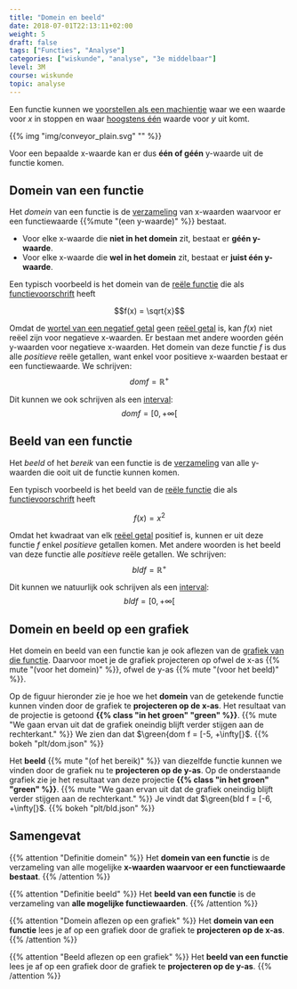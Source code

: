 ```yaml
---
title: "Domein en beeld"
date: 2018-07-01T22:13:11+02:00
weight: 5
draft: false
tags: ["Functies", "Analyse"]
categories: ["wiskunde", "analyse", "3e middelbaar"]
level: 3M
course: wiskunde
topic: analyse
---
```

Een functie kunnen we [voorstellen als een machientje](../intro) waar we een
waarde voor $x$ in stoppen en waar [hoogstens één](../intro#samengevat) waarde
voor $y$ uit komt.

{{% img "img/conveyor_plain.svg" "" %}}

Voor een bepaalde x-waarde kan er dus **één of géén** y-waarde uit de
functie komen.

## Domein van een functie
Het *domein* van een functie is de [verzameling](../../verzamelingen/verzamelingen)
van x-waarden waarvoor er een functiewaarde {{%mute "(een y-waarde)" %}} bestaat.

* Voor elke x-waarde die **niet in het domein** zit, bestaat er **géén
y-waarde**.
* Voor elke x-waarde die **wel in het domein** zit, bestaat er **juist één
y-waarde**.

Een typisch voorbeeld is het domein van de [reële functie](../reele_functies) die als
[functievoorschrift](../voorschrift) heeft

$$f(x) = \sqrt{x}$$

Omdat de [wortel van een negatief
getal](../../rekenen/vierkantswortel#vierkantswortel-van-een-negatief-getal)
geen [reëel getal](../../verzamelingen/reele_getallen) is, kan $f(x)$ niet reëel zijn 
voor negatieve x-waarden. Er bestaan met andere woorden géén y-waarden
 voor negatieve x-waarden. 
Het domein
van deze functie $f$ is dus alle *positieve* reële getallen, want enkel voor
positieve x-waarden bestaat er een functiewaarde. We schrijven:
$$dom f = \mathbb{R}^+$$

Dit kunnen we ook schrijven als een [interval](../../verzamelingen/intervallen):
$$dom f = [0, +\infty[%]$$

## Beeld van een functie
Het *beeld* of het *bereik* van een functie is de [verzameling](../../verzamelingen/verzamelingen) 
van alle y-waarden die ooit uit de functie kunnen komen.

Een typisch voorbeeld is het beeld van de [reële functie](../reele_functies) die als
[functievoorschrift](../voorschrift) heeft

$$f(x) = x^2$$

Omdat het kwadraat van elk [reëel getal](../../verzamelingen/reele_getallen) positief is, kunnen er uit deze functie $f$ enkel *positieve* getallen komen. Met andere woorden is het beeld van deze functie alle *positieve* reële getallen. We schrijven:
$$bld f = \mathbb{R}^+$$

Dit kunnen we natuurlijk ook schrijven als een [interval](../../verzamelingen/intervallen):
$$bld f = [0, +\infty[%]$$

## Domein en beeld op een grafiek
Het domein en beeld van een functie kan je ook aflezen van de [grafiek van die
functie](../grafiek). Daarvoor moet je de grafiek projecteren op ofwel de x-as
{{% mute "(voor het domein)" %}},
ofwel de y-as {{% mute "(voor het beeld)" %}}.

Op de figuur hieronder zie je hoe we het **domein** van de getekende functie kunnen
vinden door de grafiek te **projecteren op de x-as**. Het resultaat van de projectie
is getoond **{{% class "in het groen" "green" %}}**.
{{% mute "We gaan ervan uit dat de grafiek oneindig blijft verder stijgen aan de rechterkant." %}}
We zien dan dat $\green{dom f = [-5, +\infty[}$.
{{% bokeh "plt/dom.json" %}}


Het **beeld** {{% mute "(of het bereik)" %}} van diezelfde functie kunnen we
vinden door de grafiek nu te **projecteren op de y-as**. Op de onderstaande
grafiek zie je het resultaat van deze projectie
**{{% class "in het groen" "green" %}}**.
{{% mute "We gaan ervan uit dat de grafiek oneindig blijft verder stijgen aan de rechterkant." %}}
Je vindt dat $\green{bld f = [-6, +\infty[}$.
{{% bokeh "plt/bld.json" %}}

## Samengevat
{{% attention "Definitie domein" %}}
Het **domein van een functie** is de verzameling van alle mogelijke **x-waarden
waarvoor er een functiewaarde bestaat**.
{{% /attention %}}

{{% attention "Definitie beeld" %}}
Het **beeld van een functie** is de verzameling van **alle mogelijke functiewaarden**.
{{% /attention %}}
   
{{% attention "Domein aflezen op een grafiek" %}}
Het **domein van een functie** lees je af op een grafiek door de grafiek te **projecteren op de x-as**.
{{% /attention %}}

{{% attention "Beeld aflezen op een grafiek" %}}
Het **beeld van een functie** lees je af op een grafiek door de grafiek te **projecteren op de y-as**.
{{% /attention %}}
